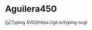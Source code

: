 # Aguilera450
[![Typing SVG](https://readme-typing-svg.herokuapp.com?color=060754&size=30&width=900&lines=¡Hola!+Mi+nombre+es+Adrián+y+me+gustan+los+algoritmos+y+los+perritos+chatos.)](https://git.io/typing-svg)
